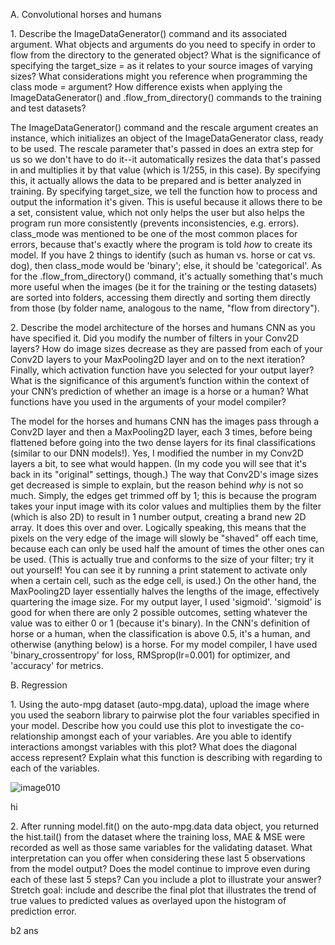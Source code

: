 
A. Convolutional horses and humans

1\. Describe the ImageDataGenerator() command and its associated argument. What objects and arguments do you need to specify in order to flow from the directory to the generated object? What is the significance of specifying the target_size = as it relates to your source images of varying sizes? What considerations might you reference when programming the class mode = argument? How difference exists when applying the ImageDataGenerator() and .flow_from_directory() commands to the training and test datasets?

The ImageDataGenerator() command and the rescale argument creates an instance, which initializes an object of the ImageDataGenerator class, ready to be used. The rescale parameter that's passed in does an extra step for us so we don't have to do it--it automatically resizes the data that's passed in and multiplies it by that value (which is 1/255, in this case). By specifying this, it actually allows the data to be prepared and is better analyzed in training. By specifying target_size, we tell the function how to process and output the information it's given. This is useful because it allows there to be a set, consistent value, which not only helps the user but also helps the program run more consistently (prevents inconsistencies, e.g. errors). class_mode was mentioned to be one of the most common places for errors, because that's exactly where the program is told *how* to create its model. If you have 2 things to identify (such as human vs. horse or cat vs. dog), then class_mode would be 'binary'; else, it should be 'categorical'. As for the .flow_from_directory() command, it's actually something that's much more useful when the images (be it for the training or the testing datasets) are sorted into folders, accessing them directly and sorting them directly from those (by folder name, analogous to the name, "flow from directory").

2\. Describe the model architecture of the horses and humans CNN as you have specified it. Did you modify the number of filters in your Conv2D layers? How do image sizes decrease as they are passed from each of your Conv2D layers to your MaxPooling2D layer and on to the next iteration? Finally, which activation function have you selected for your output layer? What is the significance of this argument’s function within the context of your CNN’s prediction of whether an image is a horse or a human? What functions have you used in the arguments of your model compiler?

The model for the horses and humans CNN has the images pass through a Conv2D layer and then a MaxPooling2D layer, each 3 times, before being flattened before going into the two dense layers for its final classifications (similar to our DNN models!). Yes, I modified the number in my Conv2D layers a bit, to see what would happen. (In my code you will see that it's back in its "original" settings, though.) The way that Conv2D's image sizes get decreased is simple to explain, but the reason behind *why* is not so much. Simply, the edges get trimmed off by 1; this is because the program takes your input image with its color values and multiplies them by the filter (which is also 2D) to result in 1 number output, creating a brand new 2D array. It does this over and over. Logically speaking, this means that the pixels on the very edge of the image will slowly be "shaved" off each time, because each can only be used half the amount of times the other ones can be used. (This is actually true and conforms to the size of your filter; try it out yourself! You can see it by running a print statement to activate only when a certain cell, such as the edge cell, is used.) On the other hand, the MaxPooling2D layer essentially halves the lengths of the image, effectively quartering the image size. For my output layer, I used 'sigmoid'. 'sigmoid' is good for when there are only 2 possible outcomes, setting whatever the value was to either 0 or 1 (because it's binary). In the CNN's definition of horse or a human, when the classification is above 0.5, it's a human, and otherwise (anything below) is a horse. For my model compiler, I have used 'binary_crossentropy' for loss, RMSprop(lr=0.001) for optimizer, and 'accuracy' for metrics.

B. Regression

1\. Using the auto-mpg dataset (auto-mpg.data), upload the image where you used the seaborn library to pairwise plot the four variables specified in your model. Describe how you could use this plot to investigate the co-relationship amongst each of your variables. Are you able to identify interactions amongst variables with this plot? What does the diagonal access represent? Explain what this function is describing with regarding to each of the variables.

![image010](https://github.com/dshuangg/responses/raw/master/image010.png)

hi

2\. After running model.fit() on the auto-mpg.data data object, you returned the hist.tail() from the dataset where the training loss, MAE & MSE were recorded as well as those same variables for the validating dataset. What interpretation can you offer when considering these last 5 observations from the model output? Does the model continue to improve even during each of these last 5 steps? Can you include a plot to illustrate your answer? Stretch goal: include and describe the final plot that illustrates the trend of true values to predicted values as overlayed upon the histogram of prediction error.

b2 ans

